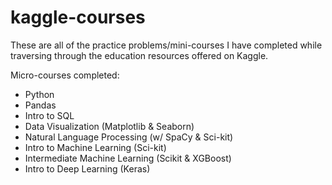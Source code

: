 # kaggle-courses
These are all of the practice problems/mini-courses I have completed while traversing through the education resources offered on Kaggle.

Micro-courses completed:

* Python
* Pandas
* Intro to SQL
* Data Visualization (Matplotlib & Seaborn)
* Natural Language Processing (w/ SpaCy & Sci-kit)
* Intro to Machine Learning (Sci-kit)
* Intermediate Machine Learning (Scikit & XGBoost)
* Intro to Deep Learning (Keras)
